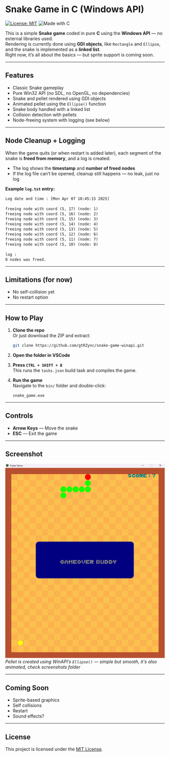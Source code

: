 # Snake Game in C (Windows API)
[![License: MIT](https://img.shields.io/badge/License-MIT-yellow.svg)](LICENSE)
![Made with C](https://img.shields.io/badge/C-WinAPI-blue)

This is a simple **Snake game** coded in pure **C** using the **Windows API** — no external libraries used.  
Rendering is currently done using **GDI objects**, like `Rectangle` and `Ellipse`, and the snake is implemented as a **linked list**.  
Right now, it’s all about the basics — but sprite support is coming soon.

---

## Features

- Classic Snake gameplay
- Pure Win32 API (no SDL, no OpenGL, no dependencies)
- Snake and pellet rendered using GDI objects
- Animated pellet using the `Ellipse()` function
- Snake body handled with a linked list
- Collision detection with pellets
- Node-freeing system with logging (see below)

---

## Node Cleanup + Logging

When the game quits (or when restart is added later), each segment of the snake is **freed from memory**, and a log is created:

- The log shows the **timestamp** and **number of freed nodes**
- If the log file can’t be opened, cleanup still happens — no leak, just no log

**Example `log.txt` entry:**
```
Log date and time : [Mon Apr 07 10:45:15 2025]

freeing node with coord (5, 17) (node: 1)
freeing node with coord (5, 16) (node: 2)
freeing node with coord (5, 15) (node: 3)
freeing node with coord (5, 14) (node: 4)
freeing node with coord (5, 13) (node: 5)
freeing node with coord (5, 12) (node: 6)
freeing node with coord (5, 11) (node: 7)
freeing node with coord (5, 10) (node: 8)

log :
8 nodes was freed.
```

---

## Limitations (for now)

- No self-collision yet
- No restart option

---

## How to Play

1. **Clone the repo**  
   Or just download the ZIP and extract:
   ```bash
   git clone https://github.com/gtRZync/snake-game-winapi.git
   ```

2. **Open the folder in VSCode**

3. **Press `CTRL + SHIFT + B`**  
   This runs the `tasks.json` build task and compiles the game.

4. **Run the game**  
   Navigate to the `bin/` folder and double-click:
   ```
   snake_game.exe
   ```

---

## Controls

- **Arrow Keys** — Move the snake
- **ESC** — Exit the game

---

## Screenshot

![Snake Game](resources/assets/screenshots/snake_v2.png)  
*Pellet is created using WinAPI’s `Ellipse()` — simple but smooth, it's also animated, check screenshots folder*

---

## Coming Soon

- Sprite-based graphics
- Self collisions
- Restart
- Sound effects?

---

## License

This project is licensed under the [MIT License](LICENSE).
